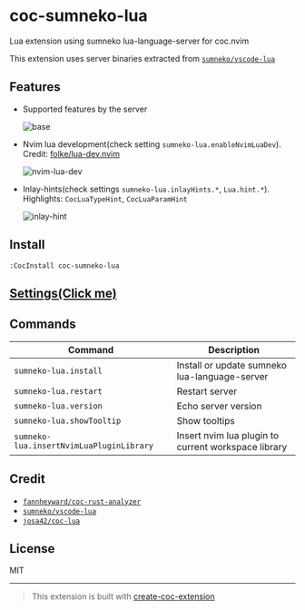 # coc-sumneko-lua

Lua extension using sumneko lua-language-server for coc.nvim

This extension uses server binaries extracted from [`sumneko/vscode-lua`](https://github.com/sumneko/vscode-lua)

## Features

- Supported features by the server

  ![base](https://user-images.githubusercontent.com/47070852/133086083-a5357ca3-ada6-46d9-953f-f86026c137e4.png)

- Nvim lua development(check setting `sumneko-lua.enableNvimLuaDev`). Credit: [folke/lua-dev.nvim](https://github.com/folke/lua-dev.nvim)

  ![nvim-lua-dev](https://user-images.githubusercontent.com/47070852/133085674-2310670d-6129-4aac-86ea-0e475bf09b25.gif)

- Inlay-hints(check settings `sumneko-lua.inlayHints.*`, `Lua.hint.*`). Highlights: `CocLuaTypeHint`, `CocLuaParamHint`

  ![inlay-hint](https://user-images.githubusercontent.com/47070852/154476119-ce01b090-6ae4-42dd-887a-52d14fd5d037.png)

## Install

`:CocInstall coc-sumneko-lua`

## [Settings(Click me)](https://github.com/xiyaowong/coc-sumneko-lua/blob/main/settings.md)

## Commands

| Command                                  | Description                                         |
| ---------------------------------------- | --------------------------------------------------- |
| `sumneko-lua.install`                    | Install or update sumneko lua-language-server       |
| `sumneko-lua.restart`                    | Restart server                                      |
| `sumneko-lua.version`                    | Echo server version                                 |
| `sumneko-lua.showTooltip`                | Show tooltips                                       |
| `sumneko-lua.insertNvimLuaPluginLibrary` | Insert nvim lua plugin to current workspace library |

## Credit

- [`fannheyward/coc-rust-analyzer`](https://github.com/fannheyward/coc-rust-analyzer)
- [`sumneko/vscode-lua`](https://github.com/sumneko/vscode-lua)
- [`josa42/coc-lua`](https://github.com/josa42/coc-lua)

## License

MIT

---

> This extension is built with [create-coc-extension](https://github.com/fannheyward/create-coc-extension)
